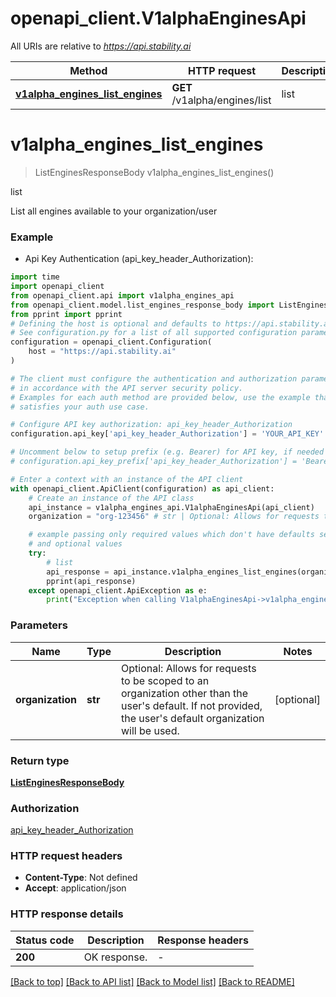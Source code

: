 # openapi_client.V1alphaEnginesApi

All URIs are relative to *https://api.stability.ai*

Method | HTTP request | Description
------------- | ------------- | -------------
[**v1alpha_engines_list_engines**](V1alphaEnginesApi.md#v1alpha_engines_list_engines) | **GET** /v1alpha/engines/list | list


# **v1alpha_engines_list_engines**
> ListEnginesResponseBody v1alpha_engines_list_engines()

list

List all engines available to your organization/user

### Example

* Api Key Authentication (api_key_header_Authorization):

```python
import time
import openapi_client
from openapi_client.api import v1alpha_engines_api
from openapi_client.model.list_engines_response_body import ListEnginesResponseBody
from pprint import pprint
# Defining the host is optional and defaults to https://api.stability.ai
# See configuration.py for a list of all supported configuration parameters.
configuration = openapi_client.Configuration(
    host = "https://api.stability.ai"
)

# The client must configure the authentication and authorization parameters
# in accordance with the API server security policy.
# Examples for each auth method are provided below, use the example that
# satisfies your auth use case.

# Configure API key authorization: api_key_header_Authorization
configuration.api_key['api_key_header_Authorization'] = 'YOUR_API_KEY'

# Uncomment below to setup prefix (e.g. Bearer) for API key, if needed
# configuration.api_key_prefix['api_key_header_Authorization'] = 'Bearer'

# Enter a context with an instance of the API client
with openapi_client.ApiClient(configuration) as api_client:
    # Create an instance of the API class
    api_instance = v1alpha_engines_api.V1alphaEnginesApi(api_client)
    organization = "org-123456" # str | Optional: Allows for requests to be scoped to an organization other than the user's default.  If not provided, the user's default organization will be used. (optional)

    # example passing only required values which don't have defaults set
    # and optional values
    try:
        # list
        api_response = api_instance.v1alpha_engines_list_engines(organization=organization)
        pprint(api_response)
    except openapi_client.ApiException as e:
        print("Exception when calling V1alphaEnginesApi->v1alpha_engines_list_engines: %s\n" % e)
```


### Parameters

Name | Type | Description  | Notes
------------- | ------------- | ------------- | -------------
 **organization** | **str**| Optional: Allows for requests to be scoped to an organization other than the user&#39;s default.  If not provided, the user&#39;s default organization will be used. | [optional]

### Return type

[**ListEnginesResponseBody**](ListEnginesResponseBody.md)

### Authorization

[api_key_header_Authorization](../README.md#api_key_header_Authorization)

### HTTP request headers

 - **Content-Type**: Not defined
 - **Accept**: application/json


### HTTP response details

| Status code | Description | Response headers |
|-------------|-------------|------------------|
**200** | OK response. |  -  |

[[Back to top]](#) [[Back to API list]](../README.md#documentation-for-api-endpoints) [[Back to Model list]](../README.md#documentation-for-models) [[Back to README]](../README.md)

